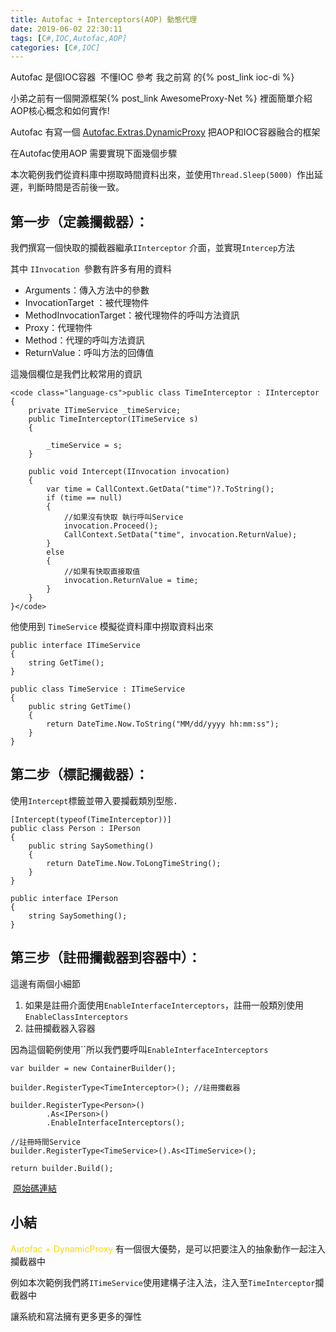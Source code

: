 ```yaml
---
title: Autofac + Interceptors(AOP) 動態代理
date: 2019-06-02 22:30:11
tags: [C#,IOC,Autofac,AOP]
categories: [C#,IOC]
---
```


Autofac 是個IOC容器  不懂IOC 參考 我之前寫
的{% post_link ioc-di %}

小弟之前有一個開源框架{% post_link AwesomeProxy-Net %} 裡面簡單介紹 AOP核心概念和如何實作!

Autofac 有寫一個 [Autofac.Extras.DynamicProxy](https://github.com/autofac/Autofac.Extras.DynamicProxy) 把AOP和IOC容器融合的框架


在Autofac使用AOP 需要實現下面幾個步驟

本次範例我們從資料庫中撈取時間資料出來，並使用`Thread.Sleep(5000) `作出延遲，判斷時間是否前後一致。

## 第一步（定義攔截器）：

我們撰寫一個快取的攔截器繼承`IInterceptor` 介面，並實現`Intercep`方法

其中 `IInvocation `參數有許多有用的資料

*   Arguments：傳入方法中的參數
*   InvocationTarget ：被代理物件
*   MethodInvocationTarget：被代理物件的呼叫方法資訊
*   Proxy：代理物件
*   Method：代理的呼叫方法資訊
*   ReturnValue：呼叫方法的回傳值

這幾個欄位是我們比較常用的資訊

    <code class="language-cs">public class TimeInterceptor : IInterceptor
    {
        private ITimeService _timeService;
        public TimeInterceptor(ITimeService s)
        {

            _timeService = s;
        }

        public void Intercept(IInvocation invocation)
        {
            var time = CallContext.GetData("time")?.ToString();
            if (time == null)
            {
                //如果沒有快取 執行呼叫Service
                invocation.Proceed();
                CallContext.SetData("time", invocation.ReturnValue);
            }
            else
            {
                //如果有快取直接取值
                invocation.ReturnValue = time;
            }
        }
    }</code>

他使用到 `TimeService` 模擬從資料庫中撈取資料出來

    public interface ITimeService
    {
        string GetTime();
    }

    public class TimeService : ITimeService
    {
        public string GetTime()
        {
            return DateTime.Now.ToString("MM/dd/yyyy hh:mm:ss");
        }
    }

## 第二步（標記攔截器）： 

使用`Intercept`標籤並帶入要攔截類別型態．

    [Intercept(typeof(TimeInterceptor))]
    public class Person : IPerson
    {
        public string SaySomething()
        {
            return DateTime.Now.ToLongTimeString();
        }
    }

    public interface IPerson
    {
        string SaySomething();
    }

## 第三步（註冊攔截器到容器中）：

這邊有兩個小細節

1.  如果是註冊介面使用`EnableInterfaceInterceptors`，註冊一般類別使用`EnableClassInterceptors`
2.  註冊攔截器入容器

因為這個範例使用``所以我們要呼叫`EnableInterfaceInterceptors`

    var builder = new ContainerBuilder();

    builder.RegisterType<TimeInterceptor>(); //註冊攔截器

    builder.RegisterType<Person>()
            .As<IPerson>()
            .EnableInterfaceInterceptors();

    //註冊時間Service
    builder.RegisterType<TimeService>().As<ITimeService>();

    return builder.Build();

 [原始碼連結](https://github.com/isdaniel/IOC_Sample/tree/master/src/AutofacWihtAOP)

## 小結

<span style="color:#FFD700;">Autofac + DynamicProxy </span>有一個很大優勢，是可以把要注入的抽象動作一起注入攔截器中

例如本次範例我們將`ITimeService`使用建構子注入法，注入至`TimeInterceptor`攔截器中

讓系統和寫法擁有更多更多的彈性

